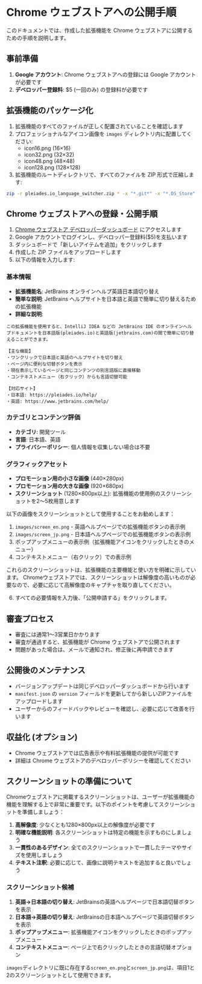 # Chrome ウェブストアへの公開手順

このドキュメントでは、作成した拡張機能を Chrome ウェブストアに公開するための手順を説明します。

## 事前準備

1. **Google アカウント**: Chrome ウェブストアへの登録には Google アカウントが必要です
2. **デベロッパー登録料**: $5 (一回のみ) の登録料が必要です

## 拡張機能のパッケージ化

1. 拡張機能のすべてのファイルが正しく配置されていることを確認します
2. プロフェッショナルなアイコン画像を `images` ディレクトリ内に配置してください:
   - icon16.png (16×16)
   - icon32.png (32×32)
   - icon48.png (48×48)
   - icon128.png (128×128)
3. 拡張機能のルートディレクトリで、すべてのファイルを ZIP 形式で圧縮します:

```bash
zip -r pleiades.io_language_switcher.zip * -x "*.git*" -x "*.DS_Store"
```

## Chrome ウェブストアへの登録・公開手順

1. [Chrome ウェブストア デベロッパーダッシュボード](https://chrome.google.com/webstore/devconsole/) にアクセスします
2. Google アカウントでログインし、デベロッパー登録料($5)を支払います
3. ダッシュボードで「新しいアイテムを追加」をクリックします
4. 作成した ZIP ファイルをアップロードします
5. 以下の情報を入力します:

### 基本情報

- **拡張機能名**: JetBrains オンラインヘルプ英語日本語切り替え
- **簡単な説明**: JetBrains ヘルプサイトを日本語と英語で簡単に切り替えるための拡張機能
- **詳細な説明**: 
```
この拡張機能を使用すると、IntelliJ IDEA などの JetBrains IDE のオンラインヘルプドキュメントを日本語版(pleiades.io)と英語版(jetbrains.com)の間で簡単に切り替えることができます。

【主な機能】
・ワンクリックで日本語と英語のヘルプサイトを切り替え
・ページ内に便利な切替ボタンを表示
・現在表示しているページと同じコンテンツの別言語版に直接移動
・コンテキストメニュー（右クリック）からも言語切替可能

【対応サイト】
・日本語: https://pleiades.io/help/
・英語: https://www.jetbrains.com/help/
```

### カテゴリとコンテンツ評価

- **カテゴリ**: 開発ツール
- **言語**: 日本語、英語
- **プライバシーポリシー**: 個人情報を収集しない場合は不要

### グラフィックアセット

- **プロモーション用の小さな画像** (440×280px)
- **プロモーション用の大きな画像** (920×680px)
- **スクリーンショット** (1280×800px以上): 拡張機能の使用例のスクリーンショットを2〜5枚用意します

以下の画像をスクリーンショットとして使用することをお勧めします：

1. `images/screen_en.png` - 英語ヘルプページでの拡張機能ボタンの表示例
2. `images/screen_jp.png` - 日本語ヘルプページでの拡張機能ボタンの表示例
3. ポップアップメニューの表示例（拡張機能アイコンをクリックしたときのメニュー）
4. コンテキストメニュー（右クリック）での表示例

これらのスクリーンショットは、拡張機能の主要機能と使い方を明確に示しています。
Chromeウェブストアでは、スクリーンショットは解像度の高いものが必要なので、必要に応じて高解像度のキャプチャを取り直してください。

6. すべての必要情報を入力後、「公開申請する」をクリックします。

## 審査プロセス

- 審査には通常1〜3営業日かかります
- 審査が通過すると、拡張機能が Chrome ウェブストアで公開されます
- 問題があった場合は、メールで通知され、修正後に再申請できます

## 公開後のメンテナンス

- バージョンアップデートは同じデベロッパーダッシュボードから行います
- `manifest.json` の `version` フィールドを更新してから新しいZIPファイルをアップロードします
- ユーザーからのフィードバックやレビューを確認し、必要に応じて改善を行います

## 収益化 (オプション)

- Chrome ウェブストアでは広告表示や有料拡張機能の提供が可能です
- 詳細は Chrome ウェブストアのデベロッパーポリシーを確認してください

## スクリーンショットの準備について

Chromeウェブストアに掲載するスクリーンショットは、ユーザーが拡張機能の機能を理解する上で非常に重要です。以下のポイントを考慮してスクリーンショットを準備しましょう：

1. **高解像度**: 少なくとも1280×800px以上の解像度が必要です
2. **明確な機能説明**: 各スクリーンショットは特定の機能を示すものにしましょう
3. **一貫性のあるデザイン**: 全てのスクリーンショットで一貫したテーマやサイズを使用しましょう
4. **テキスト注釈**: 必要に応じて、画像に説明テキストを追加すると良いでしょう

### スクリーンショット候補

1. **英語→日本語の切り替え**: JetBrainsの英語ヘルプページで日本語切替ボタンを表示
2. **日本語→英語の切り替え**: JetBrainsの日本語ヘルプページで英語切替ボタンを表示
3. **ポップアップメニュー**: 拡張機能アイコンをクリックしたときのポップアップメニュー
4. **コンテキストメニュー**: ページ上で右クリックしたときの言語切替オプション

`images`ディレクトリに既に存在する`screen_en.png`と`screen_jp.png`は、項目1と2のスクリーンショットとして使用できます。
